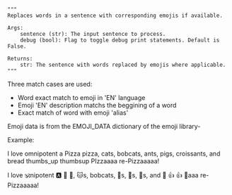     """
    Replaces words in a sentence with corresponding emojis if available.

    Args:
        sentence (str): The input sentence to process.
        debug (bool): Flag to toggle debug print statements. Default is False.

    Returns:
        str: The sentence with words replaced by emojis where applicable.
    """

Three match cases are used:
- Word exact match to emoji in 'EN' language
- Emoji 'EN' description matchs the beggining of a word
- Exact match of word with emoji 'alias'

Emoji data is from the EMOJI_DATA dictionary of the emoji library-

Example:

I love omnipotent a Pizza pizza, cats, bobcats, ants, pigs, croissants, and bread thumbs_up thumbsup PIzzaaaa re-Pizzaaaaa!

I love 🕉️nipotent 🅰️ 🍕 🍕, 🐱s, bobcats, 🐜s, 🐷s, 🥐s, and 🍞 👍 👍 🍕aaa re-Pizzaaaaa!
